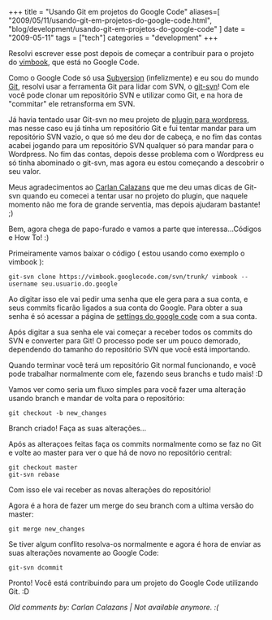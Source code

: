 +++
title = "Usando Git em projetos do Google Code"
aliases=[
  "2009/05/11/usando-git-em-projetos-do-google-code.html",
  "blog/development/usando-git-em-projetos-do-google-code"
]
date = "2009-05-11"
tags = ["tech"]
categories = "development"
+++

Resolvi escrever esse post depois de começar a contribuir para o
projeto do
[vimbook](http://code.google.com/p/vimbook "Projeto do VimmBook no Google Code"),
que está no Google Code.

Como o Google Code só usa [Subversion](http://subversion.tigris.org/ "Subversion Main Page")
(infelizmente) e eu sou do mundo [Git](http://git.or.cz/index.html),
resolvi usar a ferramenta Git para lidar com SVN, o
[git-svn](http://www.kernel.org/pub/software/scm/git/docs/git-svn.html)!
Com ele você pode clonar um repositório SVN e utilizar como Git, e na
hora de "commitar" ele retransforma em SVN.

Já havia tentado usar Git-svn no meu projeto de
[plugin para wordpress](http://wordpress.org/extend/plugins/anti-ie6-army/),
mas nesse caso eu já tinha um repositório Git e fui tentar mandar para
um repositório SVN vazio, o que só me deu dor de cabeça, e no fim das
contas acabei jogando para um repositório SVN qualquer só para mandar
para o Wordpress. No fim das contas, depois desse problema com o
Wordpress eu só tinha abominado o git-svn, mas agora eu estou
começando a descobrir o seu valor.

Meus agradecimentos ao [Carlan Calazans](http://carlancalazans.com/)
que me deu umas dicas de Git-svn quando eu comecei a
tentar usar no projeto do plugin, que naquele momento não me fora de
grande serventia, mas depois ajudaram bastante! ;)

Bem, agora chega de papo-furado e vamos a parte que interessa...Códigos e How To! :)

Primeiramente vamos baixar o código ( estou usando como exemplo o vimbook ):

    git-svn clone https://vimbook.googlecode.com/svn/trunk/ vimbook --username seu.usuario.do.google

Ao digitar isso ele vai pedir uma senha que ele gera para a sua conta,
e seus commits ficarão ligados a sua conta do Google. Para obter a sua
senha é só acessar a página de
[settings do google code](http://code.google.com/hosting/settings "Página de settings do Google Code") com a sua conta.

Após digitar a sua senha ele vai começar a receber todos os commits do
SVN e converter para Git! O processo pode ser um pouco demorado,
dependendo do tamanho do repositório SVN que você está importando.

Quando terminar você terá um repositório Git normal funcionando, e
você pode trabalhar normalmente com ele, fazendo seus branchs e tudo
mais! :D

Vamos ver como seria um fluxo simples para você fazer uma alteração usando branch e mandar de volta para o repositório:

    git checkout -b new_changes

Branch criado! Faça as suas alterações...

Após as alteraçoes feitas faça os commits normalmente como se faz no
Git e volte ao master para ver o que há de novo no repositório
central:

    git checkout master
    git-svn rebase

Com isso ele vai receber as novas alterações do repositório!

Agora é a hora de fazer um merge do seu branch com a ultima versão do
master:

    git merge new_changes

Se tiver algum conflito resolva-os normalmente e agora é hora de
enviar as suas alterações novamente ao Google Code:

    git-svn dcommit

Pronto! Você está contribuindo para um projeto do Google Code
utilizando Git. :D



_Old comments by: Carlan Calazans | Not available anymore. :(_
